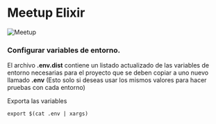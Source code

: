 # Meetup Elixir

![Meetup](https://pbs.twimg.com/media/EBU3sj-XsAUuQ4S?format=jpg&name=small)

### Configurar variables de entorno.

El archivo __.env.dist__ contiene un listado actualizado de las variables de entorno necesarias para el proyecto que se deben copiar a uno nuevo llamado __.env__ (Esto solo si deseas usar los mismos valores para hacer pruebas con cada entorno)

Exporta las variables

```shell
export $(cat .env | xargs)
```
